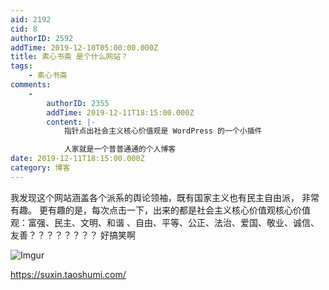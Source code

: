 ```yaml
---
aid: 2192
cid: 8
authorID: 2592
addTime: 2019-12-10T05:00:00.000Z
title: 素心书斋 是个什么网站？
tags:
    - 素心书斋
comments:
    -
        authorID: 2355
        addTime: 2019-12-11T18:15:00.000Z
        content: |-
            指针点出社会主义核心价值观是 WordPress 的一个小插件

            人家就是一个普普通通的个人博客
date: 2019-12-11T18:15:00.000Z
category: 博客
---
```


我发现这个网站涵盖各个派系的舆论领袖，既有国家主义也有民主自由派， 非常有趣。 更有趣的是，每次点击一下，出来的都是社会主义核心价值观核心价值观：富强、民主、文明、和谐 、自由、平等、公正、法治、爱国、敬业、诚信、友善？？？？？？？？ 好搞笑啊

![Imgur](https://i.imgur.com/Ht01IuN.png)

https://suxin.taoshumi.com/
